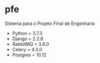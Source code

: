 # pfe
Sistema para o Projeto Final de Engenharia

* Python = 3.7.3
* Django = 2.2.6
* RabbitMQ = 3.8.0
* Celery = 4.3.0
* Postgres = 10.12

